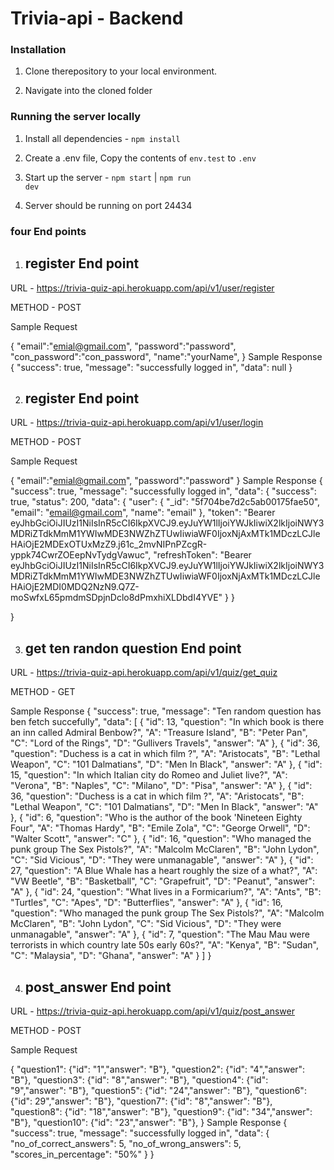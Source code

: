 # Trivia-api - Backend

### Installation


1. Clone therepository to your local environment.

2. Navigate into the cloned folder 


### Running the server locally

1. Install all dependencies - <code>npm install</code>

2. Create a .env file, Copy the contents of <code>env.test</code> to <code>.env</code>

3. Start up the server - <code>npm start</code> | <code>npm run dev</code>

4. Server should be running on port 24434

###   four End points

1. ## register End point

URL - https://trivia-quiz-api.herokuapp.com/api/v1/user/register

METHOD - POST

Sample Request

{
    "email":"emial@gmail.com",
    "password":"password",
    "con_password":"con_password",
    "name":"yourName",
}
Sample Response
{
    "success": true,
    "message": "successfully logged in",
    "data": null
}

2. ##  register End point 

URL - https://trivia-quiz-api.herokuapp.com/api/v1/user/login

METHOD - POST

Sample Request

{
    "email":"emial@gmail.com",
    "password":"password"
}
Sample Response
{ "success": true,
    "message": "successfully logged in",
    "data": {
        "success": true,
        "status": 200,
        "data": {
            "user": {
                "_id": "5f704be7d2c5ab00175fae50",
                "email": "email@gmail.com",
                "name": "email"
            },
            "token": "Bearer eyJhbGciOiJIUzI1NiIsInR5cCI6IkpXVCJ9.eyJuYW1lIjoiYWJkIiwiX2lkIjoiNWY3MDRiZTdkMmM1YWIwMDE3NWZhZTUwIiwiaWF0IjoxNjAxMTk1MDczLCJleHAiOjE2MDExOTUxMzZ9.j61c_2mvNIPnPZcgR-yppk74CwrZOEepNvTydgVawuc",
            "refreshToken": "Bearer eyJhbGciOiJIUzI1NiIsInR5cCI6IkpXVCJ9.eyJuYW1lIjoiYWJkIiwiX2lkIjoiNWY3MDRiZTdkMmM1YWIwMDE3NWZhZTUwIiwiaWF0IjoxNjAxMTk1MDczLCJleHAiOjE2MDI0MDQ2NzN9.Q7Z-moSwfxL65pmdmSDpjnDclo8dPmxhiXLDbdI4YVE"
        }
    }

}



3. ##  get ten randon question End point
 
URL -  https://trivia-quiz-api.herokuapp.com/api/v1/quiz/get_quiz

METHOD - GET

Sample Response
{
    "success": true,
    "message": "Ten random question has ben fetch succefully",
    "data": [
        {
            "id": 13,
            "question": "In which book is there an inn called Admiral Benbow?",
            "A": "Treasure Island",
            "B": "Peter Pan",
            "C": "Lord of the Rings",
            "D": "Gullivers Travels",
            "answer": "A"
        },
        {
            "id": 36,
            "question": "Duchess is a cat in which film ?",
            "A": "Aristocats",
            "B": "Lethal Weapon",
            "C": "101 Dalmatians",
            "D": "Men In Black",
            "answer": "A"
        },
        {
            "id": 15,
            "question": "In which Italian city do Romeo and Juliet live?",
            "A": "Verona",
            "B": "Naples",
            "C": "Milano",
            "D": "Pisa",
            "answer": "A"
        },
        {
            "id": 36,
            "question": "Duchess is a cat in which film ?",
            "A": "Aristocats",
            "B": "Lethal Weapon",
            "C": "101 Dalmatians",
            "D": "Men In Black",
            "answer": "A"
        },
        {
            "id": 6,
            "question": "Who is the author of the book 'Nineteen Eighty Four",
            "A": "Thomas Hardy",
            "B": "Emile Zola",
            "C": "George Orwell",
            "D": "Walter Scott",
            "answer": "C"
        },
        {
            "id": 16,
            "question": "Who managed the punk group The Sex Pistols?",
            "A": "Malcolm McClaren",
            "B": "John Lydon",
            "C": "Sid Vicious",
            "D": "They were unmanagable",
            "answer": "A"
        },
        {
            "id": 27,
            "question": "A Blue Whale has a heart roughly the size of a what?",
            "A": "VW Beetle",
            "B": "Basketball",
            "C": "Grapefruit",
            "D": "Peanut",
            "answer": "A"
        },
        {
            "id": 24,
            "question": "What lives in a Formicarium?",
            "A": "Ants",
            "B": "Turtles",
            "C": "Apes",
            "D": "Butterflies",
            "answer": "A"
        },
        {
            "id": 16,
            "question": "Who managed the punk group The Sex Pistols?",
            "A": "Malcolm McClaren",
            "B": "John Lydon",
            "C": "Sid Vicious",
            "D": "They were unmanagable",
            "answer": "A"
        },
        {
            "id": 7,
            "question": "The Mau Mau were terrorists in which country late 50s early 60s?",
            "A": "Kenya",
            "B": "Sudan",
            "C": "Malaysia",
            "D": "Ghana",
            "answer": "A"
        }
    ]
}

4. ##  post_answer End point 


URL - https://trivia-quiz-api.herokuapp.com/api/v1/quiz/post_answer

METHOD - POST

Sample Request

{
    "question1": {"id": "1","answer": "B"},
    "question2": {"id": "4","answer": "B"},
    "question3": {"id": "8","answer": "B"},
    "question4": {"id": "9","answer": "B"},
    "question5": {"id": "24","answer": "B"},
    "question6": {"id": 29","answer": "B"},
    "question7": {"id": "8","answer": "B"},
    "question8": {"id": "18","answer": "B"},
    "question9": {"id": "34","answer": "B"},
    "question10": {"id": "23","answer": "B"},
}
Sample Response
{
    "success": true,
    "message": "successfully logged in",
    "data": {
        "no_of_correct_answers": 5,
        "no_of_wrong_answers": 5,
        "scores_in_percentage": "50%"
    }
}
